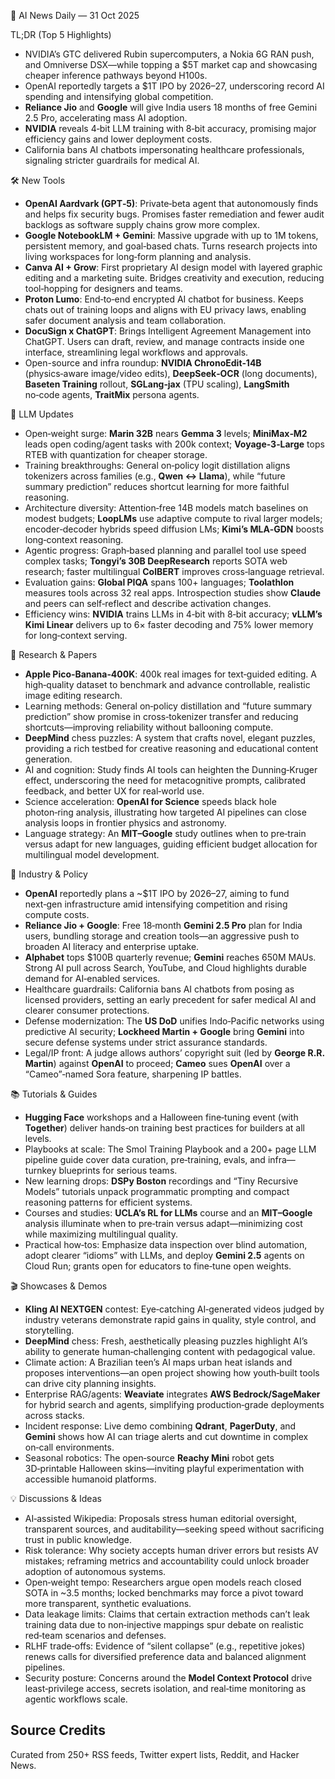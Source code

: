 📰 AI News Daily — 31 Oct 2025

TL;DR (Top 5 Highlights)
- NVIDIA’s GTC delivered Rubin supercomputers, a Nokia 6G RAN push, and Omniverse DSX—while topping a $5T market cap and showcasing cheaper inference pathways beyond H100s.
- OpenAI reportedly targets a $1T IPO by 2026–27, underscoring record AI spending and intensifying global competition.
- **Reliance Jio** and **Google** will give India users 18 months of free Gemini 2.5 Pro, accelerating mass AI adoption.
- **NVIDIA** reveals 4‑bit LLM training with 8‑bit accuracy, promising major efficiency gains and lower deployment costs.
- California bans AI chatbots impersonating healthcare professionals, signaling stricter guardrails for medical AI.

🛠️ New Tools
- **OpenAI Aardvark (GPT‑5)**: Private‑beta agent that autonomously finds and helps fix security bugs. Promises faster remediation and fewer audit backlogs as software supply chains grow more complex.
- **Google NotebookLM + Gemini**: Massive upgrade with up to 1M tokens, persistent memory, and goal‑based chats. Turns research projects into living workspaces for long‑form planning and analysis.
- **Canva AI + Grow**: First proprietary AI design model with layered graphic editing and a marketing suite. Bridges creativity and execution, reducing tool‑hopping for designers and teams.
- **Proton Lumo**: End‑to‑end encrypted AI chatbot for business. Keeps chats out of training loops and aligns with EU privacy laws, enabling safer document analysis and team collaboration.
- **DocuSign x ChatGPT**: Brings Intelligent Agreement Management into ChatGPT. Users can draft, review, and manage contracts inside one interface, streamlining legal workflows and approvals.
- Open-source and infra roundup: **NVIDIA ChronoEdit‑14B** (physics‑aware image/video edits), **DeepSeek‑OCR** (long documents), **Baseten Training** rollout, **SGLang‑jax** (TPU scaling), **LangSmith** no‑code agents, **TraitMix** persona agents.

🤖 LLM Updates
- Open‑weight surge: **Marin 32B** nears **Gemma 3** levels; **MiniMax‑M2** leads open coding/agent tasks with 200k context; **Voyage‑3‑Large** tops RTEB with quantization for cheaper storage.
- Training breakthroughs: General on‑policy logit distillation aligns tokenizers across families (e.g., **Qwen ↔ Llama**), while “future summary prediction” reduces shortcut learning for more faithful reasoning.
- Architecture diversity: Attention‑free 14B models match baselines on modest budgets; **LoopLMs** use adaptive compute to rival larger models; encoder‑decoder hybrids speed diffusion LMs; **Kimi’s MLA‑GDN** boosts long‑context reasoning.
- Agentic progress: Graph‑based planning and parallel tool use speed complex tasks; **Tongyi’s 30B DeepResearch** reports SOTA web research; faster multilingual **ColBERT** improves cross‑language retrieval.
- Evaluation gains: **Global PIQA** spans 100+ languages; **Toolathlon** measures tools across 32 real apps. Introspection studies show **Claude** and peers can self‑reflect and describe activation changes.
- Efficiency wins: **NVIDIA** trains LLMs in 4‑bit with 8‑bit accuracy; **vLLM’s Kimi Linear** delivers up to 6× faster decoding and 75% lower memory for long‑context serving.

📑 Research & Papers
- **Apple Pico‑Banana‑400K**: 400k real images for text‑guided editing. A high‑quality dataset to benchmark and advance controllable, realistic image editing research.
- Learning methods: General on‑policy distillation and “future summary prediction” show promise in cross‑tokenizer transfer and reducing shortcuts—improving reliability without ballooning compute.
- **DeepMind** chess puzzles: A system that crafts novel, elegant puzzles, providing a rich testbed for creative reasoning and educational content generation.
- AI and cognition: Study finds AI tools can heighten the Dunning‑Kruger effect, underscoring the need for metacognitive prompts, calibrated feedback, and better UX for real‑world use.
- Science acceleration: **OpenAI for Science** speeds black hole photon‑ring analysis, illustrating how targeted AI pipelines can close analysis loops in frontier physics and astronomy.
- Language strategy: An **MIT–Google** study outlines when to pre‑train versus adapt for new languages, guiding efficient budget allocation for multilingual model development.

🏢 Industry & Policy
- **OpenAI** reportedly plans a ~$1T IPO by 2026–27, aiming to fund next‑gen infrastructure amid intensifying competition and rising compute costs.
- **Reliance Jio + Google**: Free 18‑month **Gemini 2.5 Pro** plan for India users, bundling storage and creation tools—an aggressive push to broaden AI literacy and enterprise uptake.
- **Alphabet** tops $100B quarterly revenue; **Gemini** reaches 650M MAUs. Strong AI pull across Search, YouTube, and Cloud highlights durable demand for AI‑enabled services.
- Healthcare guardrails: California bans AI chatbots from posing as licensed providers, setting an early precedent for safer medical AI and clearer consumer protections.
- Defense modernization: The **US DoD** unifies Indo‑Pacific networks using predictive AI security; **Lockheed Martin + Google** bring **Gemini** into secure defense systems under strict assurance standards.
- Legal/IP front: A judge allows authors’ copyright suit (led by **George R.R. Martin**) against **OpenAI** to proceed; **Cameo** sues **OpenAI** over a “Cameo”‑named Sora feature, sharpening IP battles.

📚 Tutorials & Guides
- **Hugging Face** workshops and a Halloween fine‑tuning event (with **Together**) deliver hands‑on training best practices for builders at all levels.
- Playbooks at scale: The Smol Training Playbook and a 200+ page LLM pipeline guide cover data curation, pre‑training, evals, and infra—turnkey blueprints for serious teams.
- New learning drops: **DSPy Boston** recordings and “Tiny Recursive Models” tutorials unpack programmatic prompting and compact reasoning patterns for efficient systems.
- Courses and studies: **UCLA’s RL for LLMs** course and an **MIT–Google** analysis illuminate when to pre‑train versus adapt—minimizing cost while maximizing multilingual quality.
- Practical how‑tos: Emphasize data inspection over blind automation, adopt clearer “idioms” with LLMs, and deploy **Gemini 2.5** agents on Cloud Run; grants open for educators to fine‑tune open weights.

🎬 Showcases & Demos
- **Kling AI NEXTGEN** contest: Eye‑catching AI‑generated videos judged by industry veterans demonstrate rapid gains in quality, style control, and storytelling.
- **DeepMind** chess: Fresh, aesthetically pleasing puzzles highlight AI’s ability to generate human‑challenging content with pedagogical value.
- Climate action: A Brazilian teen’s AI maps urban heat islands and proposes interventions—an open project showing how youth‑built tools can drive city planning insights.
- Enterprise RAG/agents: **Weaviate** integrates **AWS Bedrock/SageMaker** for hybrid search and agents, simplifying production‑grade deployments across stacks.
- Incident response: Live demo combining **Qdrant**, **PagerDuty**, and **Gemini** shows how AI can triage alerts and cut downtime in complex on‑call environments.
- Seasonal robotics: The open‑source **Reachy Mini** robot gets 3D‑printable Halloween skins—inviting playful experimentation with accessible humanoid platforms.

💡 Discussions & Ideas
- AI‑assisted Wikipedia: Proposals stress human editorial oversight, transparent sources, and auditability—seeking speed without sacrificing trust in public knowledge.
- Risk tolerance: Why society accepts human driver errors but resists AV mistakes; reframing metrics and accountability could unlock broader adoption of autonomous systems.
- Open‑weight tempo: Researchers argue open models reach closed SOTA in ~3.5 months; locked benchmarks may force a pivot toward more transparent, synthetic evaluations.
- Data leakage limits: Claims that certain extraction methods can’t leak training data due to non‑injective mappings spur debate on realistic red‑team scenarios and defenses.
- RLHF trade‑offs: Evidence of “silent collapse” (e.g., repetitive jokes) renews calls for diversified preference data and balanced alignment pipelines.
- Security posture: Concerns around the **Model Context Protocol** drive least‑privilege access, secrets isolation, and real‑time monitoring as agentic workflows scale.

## Source Credits  
Curated from 250+ RSS feeds, Twitter expert lists, Reddit, and Hacker News.